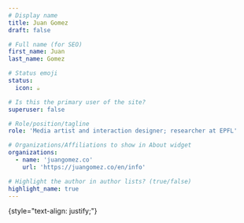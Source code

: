 ```yaml
---
# Display name
title: Juan Gomez
draft: false

# Full name (for SEO)
first_name: Juan
last_name: Gomez

# Status emoji
status:
  icon: ☕️

# Is this the primary user of the site?
superuser: false

# Role/position/tagline
role: 'Media artist and interaction designer; researcher at EPFL'

# Organizations/Affiliations to show in About widget
organizations:
  - name: 'juangomez.co'
    url: 'https://juangomez.co/en/info'

# Highlight the author in author lists? (true/false)
highlight_name: true
---
```


{style="text-align: justify;"}

<!--

# Short bio (displayed in user profile at end of posts)
bio: This is my short bio.

# Interests to show in About widget
interests:
  - design research 
  - prototyping
  - real-time spatial media 

# Education to show in About widget
education:
  courses:
    - course: Doctorate of Arts
      institution: Aalto University
      year: 2024 (expected)
    - course: Computer Music (non-degree)
      institution: IEM, KU Graz
      year: 2018-2019
    - course: Master of Advanced Studies (MAS) in Architecture and Information
      institution: ETH Zurich
      year: 2014    
    - course: Dipl.-Ing Architect
      institution: NTU-Athens
      year: 2012


# Social/Academic Networking
# For available icons, see: https://wowchemy.com/docs/getting-started/page-builder/#icons
#   For an email link, use "fas" icon pack, "envelope" icon, and a link in the
#   form "mailto:your-email@example.com" or "/#contact" for contact widget.
social:
  - icon: envelope
    icon_pack: fas
    link: '/#contact'
  - icon: twitter
    icon_pack: fab
    link: https://twitter.com/GeorgeCushen
    label: Follow me on Twitter
    display:
      header: true
  - icon: graduation-cap # Alternatively, use `google-scholar` icon from `ai` icon pack
    icon_pack: fas
    link: https://scholar.google.co.uk/citations?user=sIwtMXoAAAAJ
  - icon: github
    icon_pack: fab
    link: https://github.com/cmiltiadis
  - icon: linkedin
    icon_pack: fab
    link: https://www.linkedin.com/
  # Link to a PDF of your resume/CV.
  # To use: copy your resume to `static/uploads/resume.pdf`, enable `ai` icons in `params.yaml`,
  # and uncomment the lines below.
  - icon: cv
    icon_pack: ai
    link: uploads/resume.pdf


# Enter email to display Gravatar (if Gravatar enabled in Config)
email: 'c.miltiadis@gmail.com'
-->